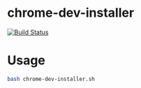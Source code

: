 # chrome-dev-installer
[![Build Status](https://travis-ci.org/GitHub30/chrome-dev-installer.svg?branch=master)](https://travis-ci.org/GitHub30/chrome-dev-installer)

# Usage

```bash
bash chrome-dev-installer.sh
```
